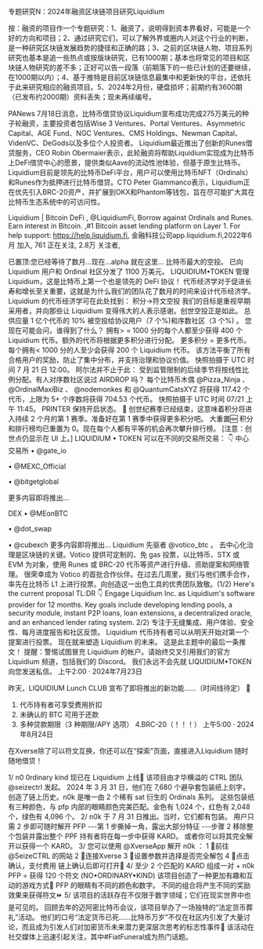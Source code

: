 专题研究N：2024年融资区块链项目研究Liquidium 

按：融资的项目作一个专题研究：1、融资了，说明得到资本界看好，可能是一个好的方向和项目；2、通过研究它们，可以了解外界或圈内人对这个行业的判断，是一种研究区块链发展趋势的捷径和正确的路；3、之前的区块链人物、项目系列研究也基本是追一些热点或按版块研究，已有1000期；基本也将常见的项目和区块链人物研究的差不多；正好可以告一段落（前期落下的一些已计划的还要继续，在1000期以内）；4、基于推特是目前区块链信息最集中和更新快的平台，还依托于此来研究相应的融资项目。5、2024年2月份，硬盘损坏；前期约有3600期（已发布约2000期）资料丢失；现未再续编号。

PANews 7月18日消息，比特币借贷协议Liquidium宣布成功完成275万美元的种子轮融资，主要投资者包括Wise 3 Ventures、Portal Ventures、Asymmetric Capital、AGE Fund、NGC Ventures、CMS Holdings、Newman Capital、VidenVC、DeGods以及多位个人投资者。
Liquidium最近推出了创新的Runes借贷服务，CEO Robin Obermaier表示，此轮融资将帮助Liquidium实现成为比特币上DeFi借贷中心的愿景，提供类似Aave的流动性池体验，但基于原生比特币。Liquidium目前是领先的比特币DeFi平台，用户可以使用比特币NFT（Ordinals）和Runes作为抵押进行比特币借贷。CTO Peter Giammanco表示，Liquidium正在优先引入BRC-20资产，并扩展到OKX和Phantom等钱包，旨在尽可能扩大其在比特币生态系统中的可访问性。

Liquidium | Bitcoin DeFi
,
@LiquidiumFi,
Borrow against Ordinals and Runes. Earn interest in Bitcoin. 
,#1 Bitcoin asset lending platform on Layer 1. 
For help support: https://help.liquidium.fi,
金融科技公司app.liquidium.fi,2022年6月 加入,
761 正在关注,
2.8万 关注者,


已置顶:您已经等待了数月...现在...alpha 就在这里...
比特币最大的空投。
已向 Liquidium 用户和 Ordinal 社区分发了 1100 万美元。
LIQUIDIUM•TOKEN 管理 Liquidium，这是比特币上第一个也是领先的 DeFi 协议！
代币经济学对于促进长寿和增长至关重要，这就是为什么我们的团队花了数月的时间来设计代币经济学。
Liquidium 的代币经济学可在此处找到：
积分→符文空投
我们的目标是重视早期采用者，并向那些让 Liquidium 变得伟大的人表示感谢。创世空投正是如此。
总供应量 1 亿个代币的 10% 被空投给协议用户（7 个%)和序数社区（3 个%) 。
您现在可能会问，谁得到了什么？
拥有> = 1000 分的每个人都至少获得 400 个 Liquidium 代币。额外的代币将根据更多积分进行分配。
更多积分 = 更多代币。
每个拥有< 1000 分的人至少会获得 200 个 Liquidium 代币。
该方法平衡了所有合格用户的奖励，防止了集中分布，并支持治理和协议价值。
快照拍摄于 UTC 时间 7 月 21 日 12:00。
阿尔法并不止于此：
受到监管限制的后续季节将按线性比例分配。有人对序数社区说过 AIRDROP 吗？
每个比特币木偶
@Pizza_Ninja
 、 
@OrdinalMaxiBiz
 、 
@nodemonkes
和
@QuantumCatsXYZ
将获得 117.42 个代币，上限为 5+ 个序数将获得 704.53 个代币。
快照拍摄于 UTC 时间 07/21 上午 11:45。
PRINTER 保持开启状态。 🫡
创世纪赛季已经结束，这意味着积分将进入持续 2 个月的第 1 赛季。准备好在第 1 赛季中获得更多积分吧。
大重置🆕
积分和排行榜均已重置为 0。现在每个人都有平等的机会再次攀升排行榜。
[注意：创世点仍显示在 UI 上。]
LIQUIDIUM • TOKEN 可以在不同的交易所交易： 👇
中心交易所
• 
@gate_io

• 
@MEXC_Official

• 
@bitgetglobal

更多内容即将推出...

DEX
• 
@MEonBTC

• 
@dot_swap

• 
@cubexch
更多内容即将推出...
Liquidium 先驱者
@votico_btc
 。
去中心化治理是区块链的关键。Votico 提供可定制的、免 gas 投票，以比特币、STX 或 EVM 为对象，使用 Runes 或 BRC-20 代币等资产进行升级、资助提案和网络管理。
很荣幸成为 Votico 的首批合作伙伴。在过去几周里，我们与他们携手合作，率先在比特币 L1 上进行投票。向创造这一出色工具的优秀团队致敬。(1/2) Here's the current proposal TL:DR 👇
Engage Liquidium Inc. as Liquidium's software provider for 12 months.
Key goals include developing lending pools, a security module, instant P2P loans, loan extensions, a decentralized oracle, and an enhanced lender rating system.
2/2) 专注于无缝集成、用户体验、安全性、每月进度报告和社区反馈。
Liquidium 代币持有者可以从明天开始对第一个提案进行投票。
现在就来塑造 Liquidium 的未来。
这是此主题中的最后一条推文！
提醒：警惕试图冒充 Liquidium 的帐户。请始终交叉引用我们的官方 Liquidium 频道，包括我们的 Discord。
我们永远不会先就 LIQUIDIUM•TOKEN 向您发送私信。
上午2:00 · 2024年7月23日

昨天，LIQUIDIUM Lunch CLUB 宣布了即将推出的新功能……（时间线待定） 🚨
1. 代币持有者可享受费用折扣
2. 未确认的 BTC 可用于还款
3. 多种贷款期限（3 种期限/APY 选项）
4.BRC-20（！！！）
上午5:00 · 2024年8月24日

在Xverse除了可以符文互换，你还可以在“探索”页面，直接进入Liquidium
随时随地借贷！

1/
n0 0rdinary kind 现已在 Liquidium 上线🥂
该项目由才华横溢的 CTRL 团队
@seizectrl
发起。
2024 年 3 月 31 日，他们在 7,680 个避孕套包装纸上刻字，创造了链上历史。n0k 是唯一由 2 个稀有 sat 衍生的 Ordinals 系列。
这些包装纸有三种颜色，与 pfp 内部的眼睛颜色完美匹配。金色有 1,024 个，红色有 2,048 个，绿色有 4,096 个。
2/ n0k 于 7 月 31 日推出。当时，它们都有包装。
用户只需 2 步即可随时解开 PFP
---第 1 步撕掉一角，露出大部分特征
---步骤 2 移除整个包装并露出整个 PPF
持有者将在每一步中获得 KARD。
或者你可以将其完全解开以获得一个 KARD。 
3/
您可以使用
@XverseApp
解开 n0k ：
1 ⃣前往
@SeizeCTRL
的网站
2 ⃣连接Xverse
3 ⃣设置参数并选择是否完全解包
4 ⃣点击确认，支付费用
链上确认后即可打开🫰
4/
至少 2 个匹配的 KARD 组成一对 + n0k PFP = 获得 120 个符文 (NO•ORDINARY•KIND)
该项目创造了一种更加有趣和互动的游戏方式🫣
PFP 的眼睛有不同的颜色和数字。
不同的组合将产生不同的奖励效果来获得符文⏩
5/ 该项目的活跃存在不仅限于数字领域；它们在现实世界中也是可见的。
回顾去年的迈阿密比特币会议，该项目举办了一场独特的“法定货币葬礼”活动。
他们的口号“法定货币已死……比特币万岁”不仅在社区内引发了大量讨论，而且成为引发人们对加密货币未来潜力更深层次思考的标志性事件🤔
该活动在社交媒体上迅速引起关注，其中#FiatFuneral成为热门话题。
